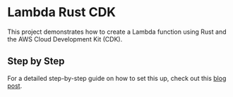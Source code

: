 # Lambda Rust CDK

This project demonstrates how to create a Lambda function using Rust and the AWS Cloud Development Kit (CDK).

## Step by Step
For a detailed step-by-step guide on how to set this up, check out this [blog post](https://tech.autoscout24.com/blog/posts/deploying-rust-lambdas-on-graviton-with-cdk/).


